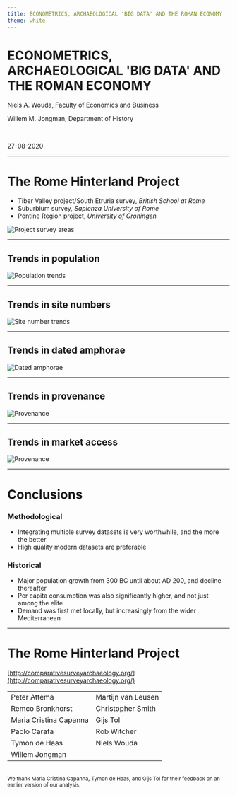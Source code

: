 ```yaml
---
title: ECONOMETRICS, ARCHAEOLOGICAL 'BIG DATA' AND THE ROMAN ECONOMY
theme: white
---
```


# ECONOMETRICS, ARCHAEOLOGICAL 'BIG DATA' AND THE ROMAN ECONOMY

Niels A. Wouda, Faculty of Economics and Business

Willem M. Jongman, Department of History

<br>

27-08-2020

---

# The Rome Hinterland Project

- Tiber Valley project/South Etruria survey, _British School at Rome_
- Suburbium survey, _Sapienza University of Rome_
- Pontine Region project, _University of Groningen_

![Project survey areas](images/rhp_areas.png)

---

## Trends in population

![Population trends](images/population_trends.png)

---

## Trends in site numbers

![Site number trends](images/site_number_trends.png)

---

## Trends in dated amphorae

![Dated amphorae](images/dated_amphorae.png)

---

## Trends in provenance

![Provenance](images/provenance.png)

---

## Trends in market access

![Provenance](images/market_access.png)

---

# Conclusions

### Methodological

- Integrating multiple survey datasets is very worthwhile, and the more the 
  better
- High quality modern datasets are preferable


### Historical
- Major population growth from 300 BC until about AD 200, and decline thereafter
- Per capita consumption was also significantly higher, and not just among the elite
- Demand was first met locally, but increasingly from the wider Mediterranean 

---

# The Rome Hinterland Project

[http://comparativesurveyarchaeology.org/](http://comparativesurveyarchaeology.org/)

| | |
| --- | --- |
| Peter Attema| Martijn van Leusen |
| Remco Bronkhorst | Christopher Smith |
| Maria Cristina Capanna | Gijs Tol |
| Paolo Carafa | Rob Witcher |
| Tymon de Haas | Niels Wouda |
| Willem Jongman | |

<br>

<small>
    We thank Maria Cristina Capanna, Tymon de Haas, and Gijs Tol for their feedback
    on an earlier version of our analysis.
</small>
